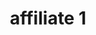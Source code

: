 ---
layout: layouts/affiliate.njk
title: affiliate 1
description: Get an exact price in seconds with Wrapmate.
heroSrc: '/images/beer.jpg'
heroSrcMd: '/images/beer.jpg'
heroSrcSm: '/images/beer.jpg'
heroContentClass: 'heroContentBottom'
heroH1: "Turn parking into profit."
heroSubtitle: 'Vehicle wrap designs that elevate your business'
heroHeaderClass: 'heroHeader'
heroSubtitleClass: 'heroSubtitle'
heroButtonId: 'startProject'
heroButtonClass: "button-primary"
heroButtonText: 'Get a price now'
heroButtonHref: '/express/type/'
---